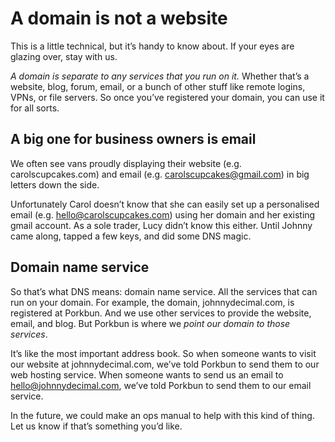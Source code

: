 # A domain is not a website

This is a little technical, but it’s handy to know about. If your eyes are glazing over, stay with us.

_A domain is separate to any services that you run on it._ Whether that’s a website, blog, forum, email, or a bunch of other stuff like remote logins, VPNs, or file servers. So once you’ve registered your domain, you can use it for all sorts.

## A big one for business owners is email

We often see vans proudly displaying their website (e.g. carolscupcakes.com) and email (e.g. carolscupcakes@gmail.com) in big letters down the side.

Unfortunately Carol doesn’t know that she can easily set up a personalised email (e.g. hello@carolscupcakes.com) using her domain and her existing gmail account. As a sole trader, Lucy didn’t know this either. Until Johnny came along, tapped a few keys, and did some DNS magic.

## Domain name service

So that’s what DNS means: domain name service. All the services that can run on your domain. For example, the domain, johnnydecimal.com, is registered at Porkbun. And we use other services to provide the website, email, and blog. But Porkbun is where we _point our domain to those services_.

It’s like the most important address book. So when someone wants to visit our website at johnnydecimal.com, we’ve told Porkbun to send them to our web hosting service. When someone wants to send us an email to hello@johnnydecimal.com, we’ve told Porkbun to send them to our email service.

In the future, we could make an ops manual to help with this kind of thing. Let us know if that’s something you’d like.
